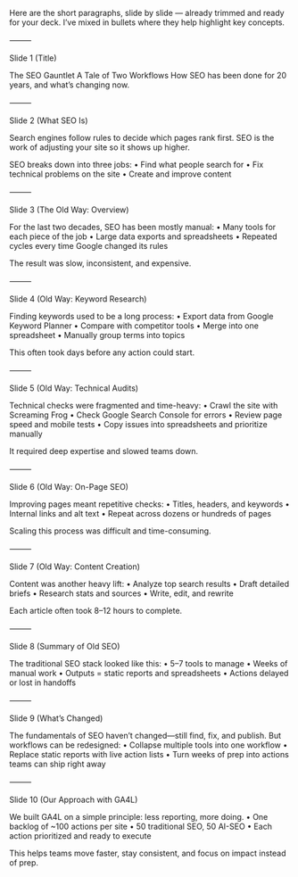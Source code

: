 Here are the short paragraphs, slide by slide — already trimmed and ready for your deck. I’ve mixed in bullets where they help highlight key concepts.

⸻

Slide 1 (Title)

The SEO Gauntlet
A Tale of Two Workflows
How SEO has been done for 20 years, and what’s changing now.

⸻

Slide 2 (What SEO Is)

Search engines follow rules to decide which pages rank first. SEO is the work of adjusting your site so it shows up higher.

SEO breaks down into three jobs:
	•	Find what people search for
	•	Fix technical problems on the site
	•	Create and improve content

⸻

Slide 3 (The Old Way: Overview)

For the last two decades, SEO has been mostly manual:
	•	Many tools for each piece of the job
	•	Large data exports and spreadsheets
	•	Repeated cycles every time Google changed its rules

The result was slow, inconsistent, and expensive.

⸻

Slide 4 (Old Way: Keyword Research)

Finding keywords used to be a long process:
	•	Export data from Google Keyword Planner
	•	Compare with competitor tools
	•	Merge into one spreadsheet
	•	Manually group terms into topics

This often took days before any action could start.

⸻

Slide 5 (Old Way: Technical Audits)

Technical checks were fragmented and time-heavy:
	•	Crawl the site with Screaming Frog
	•	Check Google Search Console for errors
	•	Review page speed and mobile tests
	•	Copy issues into spreadsheets and prioritize manually

It required deep expertise and slowed teams down.

⸻

Slide 6 (Old Way: On-Page SEO)

Improving pages meant repetitive checks:
	•	Titles, headers, and keywords
	•	Internal links and alt text
	•	Repeat across dozens or hundreds of pages

Scaling this process was difficult and time-consuming.

⸻

Slide 7 (Old Way: Content Creation)

Content was another heavy lift:
	•	Analyze top search results
	•	Draft detailed briefs
	•	Research stats and sources
	•	Write, edit, and rewrite

Each article often took 8–12 hours to complete.

⸻

Slide 8 (Summary of Old SEO)

The traditional SEO stack looked like this:
	•	5–7 tools to manage
	•	Weeks of manual work
	•	Outputs = static reports and spreadsheets
	•	Actions delayed or lost in handoffs

⸻

Slide 9 (What’s Changed)

The fundamentals of SEO haven’t changed—still find, fix, and publish. But workflows can be redesigned:
	•	Collapse multiple tools into one workflow
	•	Replace static reports with live action lists
	•	Turn weeks of prep into actions teams can ship right away

⸻

Slide 10 (Our Approach with GA4L)

We built GA4L on a simple principle: less reporting, more doing.
	•	One backlog of ~100 actions per site
	•	50 traditional SEO, 50 AI-SEO
	•	Each action prioritized and ready to execute

This helps teams move faster, stay consistent, and focus on impact instead of prep.
